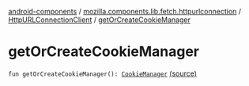 [android-components](../../index.md) / [mozilla.components.lib.fetch.httpurlconnection](../index.md) / [HttpURLConnectionClient](index.md) / [getOrCreateCookieManager](./get-or-create-cookie-manager.md)

# getOrCreateCookieManager

`fun getOrCreateCookieManager(): `[`CookieManager`](https://developer.android.com/reference/java/net/CookieManager.html) [(source)](https://github.com/mozilla-mobile/android-components/blob/master/components/lib/fetch-httpurlconnection/src/main/java/mozilla/components/lib/fetch/httpurlconnection/HttpURLConnectionClient.kt#L38)